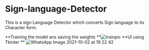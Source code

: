 # Sign-language-Detector
This is a sign Language Detector which converts Sign language to its Character form.

**Training the model ans saving the weights
**![trainpic](https://user-images.githubusercontent.com/43677124/135724605-5a021136-15b3-442a-9f83-6c9b8b587cf4.PNG)
**UI using Tkinter
**
![WhatsApp Image 2021-10-02 at 19 22 42](https://user-images.githubusercontent.com/43677124/135724652-52f27a0c-08b0-4a49-a654-07d9259788a3.jpeg)
